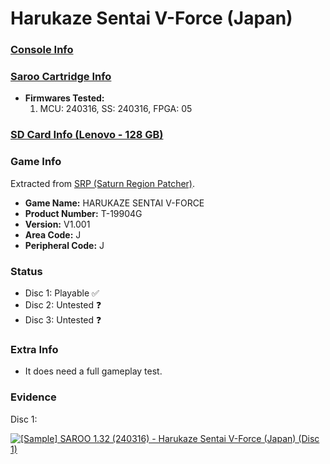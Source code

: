 # Harukaze Sentai V-Force (Japan)

### [Console Info](../../../../Info/Consoles/VA13/README.md)

### [Saroo Cartridge Info](../../../../Info/Cartridges/RetroGameParadiseStore/1.32F/README.md)

- <b>Firmwares Tested:</b>
  1. MCU: 240316, SS: 240316, FPGA: 05

### [SD Card Info (Lenovo - 128 GB)](../../../../Info/SdCards/Lenovo/128GB/README.md)

### Game Info

Extracted from [SRP (Saturn Region Patcher)](https://segaxtreme.net/resources/saturn-region-patcher.81/download).

- <b>Game Name:</b> HARUKAZE SENTAI V-FORCE
- <b>Product Number:</b> T-19904G
- <b>Version:</b> V1.001
- <b>Area Code:</b> J
- <b>Peripheral Code:</b> J

### Status

- Disc 1: Playable :white_check_mark:
- Disc 2: Untested :question:
- Disc 3: Untested :question:

### Extra Info

- It does need a full gameplay test.

### Evidence

Disc 1:

[![[Sample] SAROO 1.32 (240316) - Harukaze Sentai V-Force (Japan) (Disc 1)](https://img.youtube.com/vi/WiviiYDTovQ/0.jpg)](https://www.youtube.com/watch?v=WiviiYDTovQ)
